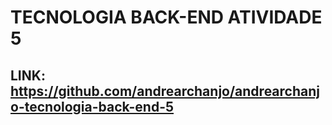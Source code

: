 # TECNOLOGIA BACK-END ATIVIDADE 5
## LINK: https://github.com/andrearchanjo/andrearchanjo-tecnologia-back-end-5